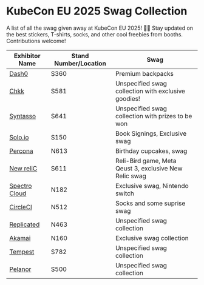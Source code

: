 # KubeCon EU 2025 Swag Collection
A list of all the swag given away at KubeCon EU 2025! 🎁🎉 Stay updated on the best stickers, T-shirts, socks, and other cool freebies from booths. Contributions welcome!

Exhibitor Name | Stand Number/Location | Swag
--- | --- | ---
[Dash0](https://www.linkedin.com/company/dash0hq/) | S360 | Premium backpacks 
[Chkk](https://www.linkedin.com/company/chkk-io/) | S581 | Unspecified swag collection with exclusive goodies!
[Syntasso](https://www.linkedin.com/company/syntasso) | S641 | Unspecified swag collection with prizes to be won
[Solo.io](https://www.linkedin.com/company/solo.io) | S150 | Book Signings, Exclusive swag
[Percona](https://www.linkedin.com/company/percona) | N613 | Birthday cupcakes, swag
[New reliC](https://www.linkedin.com/company/new-relic-inc-) | S611 | Reli-Bird game, Meta Qeust 3, exclusive New Relic swag
[Spectro Cloud](https://www.linkedin.com/company/spectro-cloud) | N182 | Exclusive swag, Nintendo switch
[CircleCI](https://www.linkedin.com/company/circleci) | N512 | Socks and some suprise swag
[Replicated](https://www.linkedin.com/company/replicated/) | N463 | Unspecified swag collection
[Akamai](https://www.linkedin.com/company/akamai-technologies/) | N160 | Exclusive swag collection
[Tempest](https://www.linkedin.com/company/tempest-labs-inc/) | S782 | Unspecified swag collection
[Pelanor](https://www.linkedin.com/company/pelanor/) | S500 | Unspecified swag collection

